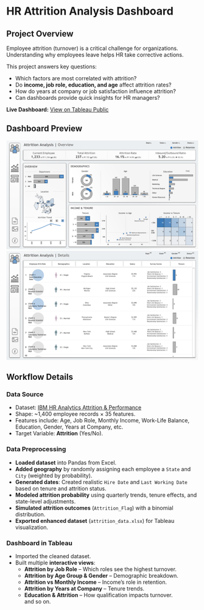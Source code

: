 # HR Attrition Analysis Dashboard

## Project Overview

Employee attrition (turnover) is a critical challenge for organizations. Understanding why employees leave helps HR take corrective actions.  

This project answers key questions:
- Which factors are most correlated with attrition?  
- Do **income, job role, education, and age** affect attrition rates?  
- How do years at company or job satisfaction influence attrition?  
- Can dashboards provide quick insights for HR managers?  

**Live Dashboard:** [View on Tableau Public](https://public.tableau.com/views/AttritionAnalysis_17529149329710/HRSummary?:language=en-GB&:sid=&:redirect=auth&:display_count=n&:origin=viz_share_link)
## Dashboard Preview
![Analysis](Resources/Analysis.png) 
![Details](Resources/Details.png)

## Workflow Details

### Data Source
- Dataset: [IBM HR Analytics Attrition & Performance](https://www.kaggle.com/pavansubhasht/ibm-hr-analytics-attrition-dataset)  
- Shape: ~1,400 employee records × 35 features.  
- Features include: Age, Job Role, Monthly Income, Work-Life Balance, Education, Gender, Years at Company, etc.  
- Target Variable: **Attrition** (Yes/No).

### Data Preprocessing
* **Loaded dataset** into Pandas from Excel.
* **Added geography** by randomly assigning each employee a `State` and `City` (weighted by probability).
* **Generated dates**: Created realistic `Hire Date` and `Last Working Date` based on tenure and attrition status.
* **Modeled attrition probability** using quarterly trends, tenure effects, and state-level adjustments.
* **Simulated attrition outcomes** (`Attrition_Flag`) with a binomial distribution.
* **Exported enhanced dataset** (`attrition_data.xlsx`) for Tableau visualization.

### Dashboard in Tableau
- Imported the cleaned dataset.  
- Built multiple **interactive views**:
  - **Attrition by Job Role** – Which roles see the highest turnover.  
  - **Attrition by Age Group & Gender** – Demographic breakdown.  
  - **Attrition vs Monthly Income** – Income’s role in retention.  
  - **Attrition by Years at Company** – Tenure trends.  
  - **Education & Attrition** – How qualification impacts turnover.  
  and so on.





